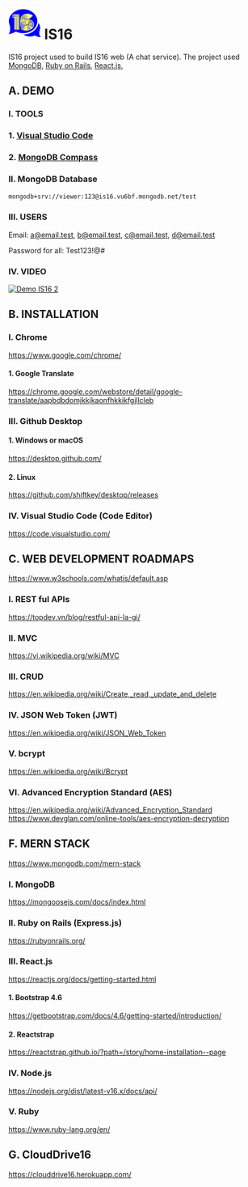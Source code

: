 # ![IS16 logo](/client/public/logo64.png) IS16

IS16 project used to build IS16 web (A chat service). The project used [MongoDB](https://en.wikipedia.org/wiki/MongoDB), [Ruby on Rails](https://en.wikipedia.org/wiki/Ruby_on_Rails), [React.js](https://en.wikipedia.org/wiki/React_(JavaScript_library)),

## A. DEMO
### I. TOOLS
### 1. [Visual Studio Code](https://code.visualstudio.com/)
### 2. [MongoDB Compass](https://www.mongodb.com/try/download/compass)
### II. MongoDB Database

```plaintext
mongodb+srv://viewer:123@is16.vu6bf.mongodb.net/test
```
### III. USERS
Email: a@email.test, b@email.test, c@email.test, d@email.test

Password for all: Test123!@#
### IV. VIDEO
[![Demo IS16 2](https://lh3.googleusercontent.com/fife/AAWUweXcgNcG8EN4kXYN-W-l2Wd8c_b0UTF7mF3Juvqf_GAjqPZidHqHTLWmblUXSt-sxZd8k9KuaImcGqsr2yxMccRWCC-LH0sqyzVsuzl8_rsNu5Gm1ljpEJpTPK90oHlbSNhciniWTwdYf-ED-HE85aDaFcRO5E5WLo9n90Gs0i8ULpQitC-4SfJ3NGr2xXHWvyewibpHGm0f0UAPRqeQMWB0gogJZ-lKqG4GZbHCA7yWT4vjlWxWsRJQmrap18iIpuLyKGcL4Au9ONgT-L-3Ef0yYnMyc74GABGeXoIg0VghF-H4AvawL--p6_9lFqdQR5HGLrwHEIBYjNsjzWZb2aiHzLv9T7FTxiqxxtGLT2DZ0glaTaU1k6rmuYJ98iO_11Xw6ptaCLVtojm-NuUxmXtIcE0LFa8WiTdaHSDheCoU_r7s4WIV1_RbYLbJkV8pIYlCzXxjC3aKpZLA6Vqyx8QsziHW5spXMxGdWWxstBvu_vBeANX06SwhsKyzYnbGGR84D2L_M1muTQZ8Wvt_WxYN0IG4aWN3cokDrPXtqtz39G-WQ_jwoYMCV8N6OnPRSSSkJPd9Myyso1KC4LqGwQmRzveMtdZtVS2KEis9D1wBdb8NSNI60KeT0Cf4ZQC3i2IWDxw55xX8RnFiBdhzji9yRvW7T_VNtJaCePNXc1b446DwvohmIHaylMZ67PxdEIM-m6aZ2bh0lMrsBcKKJdyTkzFOIzSY3EJhBg7SdSZq9OuFsa-lZd-dxAPPaldPgAGN5sX3mTOYfu94-19Q6BvR0odw-D1PULkemMfqAiYDFBX1RnyB49Tl9WwTg8DZvslhcbnBANamApzvUu9qKqMghu4Z7qGzo9OXoutm4MHg3907RE35y_16Yo5svM9-kFX2u2g_atL5_tl5gN9j_AAAtjtRBfdG0mu1O5i2ROFojlVN084_22X3d6a5PwcIXbLIsBG3-ROvb89T8gq_NfV8jY5D033mbCG7E-2Dv7HnOl8c_i0IyPXAI_0anP1QacNCgW5U1UXT3jRfqVWxcQ7MVfWFjOEjtKw1uBR8QARj5pDZi4TUtjSDyt2RnvWerRP4H2GQpsknIexUAZR2P1rQ3MI85mL2SEoN_rFFzUE-Amt0c3CNdY3kaaCgSQaRt2pJhoE2BJF0Mw6UkjH3DzN-H6ksoEnWDdh523TX0iPn1Q5BUCw11ZF08K9k1RmmiZ4ICFsdDIJ79hDWpJZOgLcXSqcKVMBZgTfn9OQ_lgrDVWxP23q5lf4JBzr0x8DyjQ46JSE=w1600-h464)](https://youtu.be/jZsc9h_nMWA)
## B. INSTALLATION

### I. Chrome

https://www.google.com/chrome/

#### 1. Google Translate

https://chrome.google.com/webstore/detail/google-translate/aapbdbdomjkkjkaonfhkkikfgjllcleb

### III. Github Desktop

#### 1. Windows or macOS

https://desktop.github.com/

#### 2. Linux

https://github.com/shiftkey/desktop/releases

### IV. Visual Studio Code (Code Editor)

https://code.visualstudio.com/

## C. WEB DEVELOPMENT ROADMAPS

https://www.w3schools.com/whatis/default.asp

### I. REST ful APIs

https://topdev.vn/blog/restful-api-la-gi/

### II. MVC

https://vi.wikipedia.org/wiki/MVC

### III. CRUD

https://en.wikipedia.org/wiki/Create,_read,_update_and_delete

### IV. JSON Web Token (JWT)

https://en.wikipedia.org/wiki/JSON_Web_Token

### V. bcrypt

https://en.wikipedia.org/wiki/Bcrypt

### VI. Advanced Encryption Standard (AES)

https://en.wikipedia.org/wiki/Advanced_Encryption_Standard
https://www.devglan.com/online-tools/aes-encryption-decryption

## F. MERN STACK

https://www.mongodb.com/mern-stack

### I. MongoDB

https://mongoosejs.com/docs/index.html

### II. Ruby on Rails (Express.js)

https://rubyonrails.org/

### III. React.js

https://reactjs.org/docs/getting-started.html

#### 1. Bootstrap 4.6

https://getbootstrap.com/docs/4.6/getting-started/introduction/

#### 2. Reactstrap

https://reactstrap.github.io/?path=/story/home-installation--page

### IV. Node.js

https://nodejs.org/dist/latest-v16.x/docs/api/

### V. Ruby

https://www.ruby-lang.org/en/

## G. CloudDrive16

https://clouddrive16.herokuapp.com/
